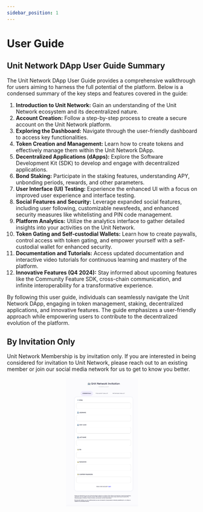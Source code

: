 ```yaml
---
sidebar_position: 1
---
```


# User Guide

## Unit Network DApp User Guide Summary

The Unit Network DApp User Guide provides a comprehensive walkthrough for users aiming to harness the full potential of the platform. Below is a condensed summary of the key steps and features covered in the guide:

1. **Introduction to Unit Network:**
   Gain an understanding of the Unit Network ecosystem and its decentralized nature.
2. **Account Creation:**
   Follow a step-by-step process to create a secure account on the Unit Network platform.
3. **Exploring the Dashboard:**
   Navigate through the user-friendly dashboard to access key functionalities.
4. **Token Creation and Management:**
   Learn how to create tokens and effectively manage them within the Unit Network DApp.
5. **Decentralized Applications (dApps):**
   Explore the Software Development Kit (SDK) to develop and engage with decentralized applications.
6. **Bond Staking:**
   Participate in the staking features, understanding APY, unbonding periods, rewards, and other parameters.
7. **User Interface (UI) Testing:**
   Experience the enhanced UI with a focus on improved user experience and interface testing.
8. **Social Features and Security:**
   Leverage expanded social features, including user following, customizable newsfeeds, and enhanced security measures like whitelisting and PIN code management.
9. **Platform Analytics:**
   Utilize the analytics interface to gather detailed insights into your activities on the Unit Network.
10. **Token Gating and Self-custodial Wallets:**
    Learn how to create paywalls, control access with token gating, and empower yourself with a self-custodial wallet for enhanced security.
11. **Documentation and Tutorials:**
    Access updated documentation and interactive video tutorials for continuous learning and mastery of the platform.
12. **Innovative Features (Q4 2024):**
    Stay informed about upcoming features like the Community Feature SDK, cross-chain communication, and infinite interoperability for a transformative experience.

By following this user guide, individuals can seamlessly navigate the Unit Network DApp, engaging in token management, staking, decentralized applications, and innovative features. The guide emphasizes a user-friendly approach while empowering users to contribute to the decentralized evolution of the platform.

## By Invitation Only

Unit Network Membership is by invitation only. If you are interested in being considered for invitation to Unit Network, please reach out to an existing member or join our social media network for us to get to know you better.

<div align="center">

![Alt text](img/invitation.png)

</div>

